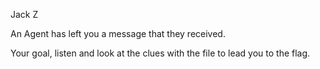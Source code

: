 Jack Z

An Agent has left you a message that they received.

Your goal, listen and look at the clues with the file to lead you to the flag.
